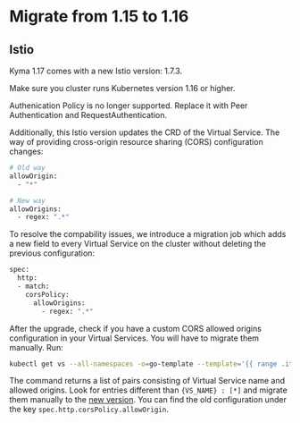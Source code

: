 # Migrate from 1.15 to 1.16

## Istio

Kyma 1.17 comes with a new Istio version: 1.7.3. 

Make sure you cluster runs Kubernetes version 1.16 or higher.

Authenication Policy is no longer supported. Replace it with Peer Authentication and RequestAuthentication.

Additionally, this Istio version updates the CRD of the Virtual Service. The way of providing cross-origin resource sharing (CORS) configuration changes:

```bash
# Old way
allowOrigin:
  - "*"

# New way
allowOrigins:
  - regex: ".*"
```

To resolve the compability issues, we introduce a migration job which adds a new field to every Virtual Service on the cluster without deleting the previous configuration:

```bash
spec:
  http:
  - match:
    corsPolicy:
      allowOrigins:
        - regex: ".*"
```

After the upgrade, check if you have a custom CORS allowed origins configuration in your Virtual Services. You will have to migrate them manually. Run:

```bash
kubectl get vs --all-namespaces -o=go-template --template='{{ range .items }}{{ $name := .metadata.name}}{{ range $key, $value := .spec.http}}{{if $value.corsPolicy.allowOrigin }}{{ printf "%s : " $name }}{{ printf "%v\n" $value.corsPolicy.allowOrigin }}{{println ""}}{{ end }}{{ end }}{{ end }}'
```

The command returns a list of pairs consisting of Virtual Service name and allowed origins. Look for entries different than `{VS_NAME} : [*]` and migrate them manually to the [new version](https://istio.io/latest/docs/reference/config/networking/virtual-service/#CorsPolicy). You can find the old configuration under the key `spec.http.corsPolicy.allowOrigin`.
